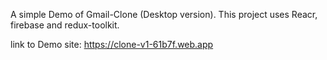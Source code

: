 A simple Demo of Gmail-Clone (Desktop version).
This project uses Reacr, firebase and redux-toolkit.

link to Demo site: https://clone-v1-61b7f.web.app